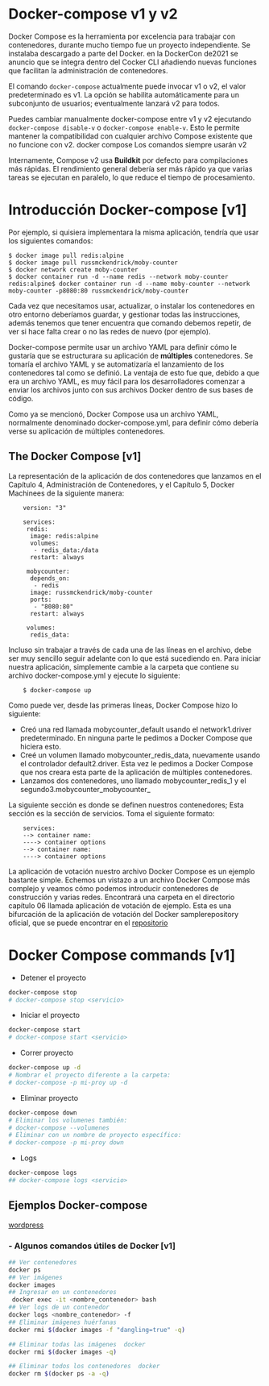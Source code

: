 



# Docker-compose v1 y v2
Docker Compose es la herramienta por excelencia para trabajar con contenedores, durante mucho tiempo fue un proyecto independiente. Se instalaba descargado a parte del Docker. en la DockerCon de2021 se anuncio que se integra dentro  del Cocker CLI añadiendo nuevas funciones que facilitan la administración de contenedores.

El comando `docker-compose`  actualmente puede invocar v1 o v2, el valor predeterminado es v1. La opción se habilita automáticamente para un subconjunto de usuarios; eventualmente lanzará v2 para todos.

Puedes cambiar manualmente docker-compose entre v1 y v2 ejecutando `docker-compose disable-v` o `docker-compose enable-v`. Esto le permite mantener la compatibilidad con cualquier archivo Compose existente que no funcione con v2. docker compose Los comandos siempre usarán v2

Internamente, Compose v2 usa **Buildkit** por defecto para compilaciones más rápidas. El rendimiento general debería ser más rápido ya que varias tareas se ejecutan en paralelo, lo que reduce el tiempo de procesamiento.




# Introducción Docker-compose [v1]

Por ejemplo, si quisiera  implementara la misma aplicación, tendría que usar los siguientes comandos:

```
$ docker image pull redis:alpine
$ docker image pull russmckendrick/moby-counter
$ docker network create moby-counter
$ docker container run -d --name redis --network moby-counter redis:alpine$ docker container run -d --name moby-counter --network moby-counter -p8080:80 russmckendrick/moby-counter
```

Cada vez que necesitamos usar, actualizar, o instalar los contenedores en otro entorno deberíamos guardar, y gestionar todas las instrucciones, además tenemos que tener encuentra que comando debemos repetir, de ver si hace falta crear o no las redes de nuevo (por ejemplo).

Docker-compose  permite usar un archivo YAML para definir cómo le gustaría que se estructurara su aplicación de **múltiples** contenedores. Se tomaría el archivo YAML y se automatizaría el lanzamiento de los contenedores tal como se definió. La ventaja de esto fue que, debido a que era un archivo YAML, es muy fácil para los desarrolladores comenzar a enviar los archivos junto con sus archivos Docker dentro de sus bases de código.

Como ya se mencionó, Docker Compose usa un archivo YAML, normalmente denominado docker-compose.yml, para definir cómo debería verse su aplicación de múltiples contenedores.

## The Docker Compose  [v1]

La representación de la aplicación de dos contenedores que lanzamos en el Capítulo 4, Administración de Contenedores, y el Capítulo 5, Docker Machinees de la siguiente manera:

```
    version: "3"

    services: 
     redis:
      image: redis:alpine 
      volumes:
       - redis_data:/data
      restart: always

     mobycounter:
      depends_on:
       - redis
      image: russmckendrick/moby-counter
      ports:
       - "8080:80"
      restart: always
    
     volumes:
      redis_data:
```

Incluso sin trabajar a través de cada una de las líneas en el archivo, debe ser muy sencillo seguir adelante con lo que está sucediendo en. Para iniciar nuestra aplicación, simplemente cambie a la carpeta que contiene su archivo docker-compose.yml y ejecute lo siguiente: 

```
    $ docker-compose up
```

Como puede ver, desde las primeras líneas, Docker Compose hizo lo siguiente: 
- Creó una red llamada mobycounter_default usando el network1.driver predeterminado. En ninguna parte le pedimos a Docker Compose que hiciera esto.
- Creé un volumen llamado mobycounter_redis_data, nuevamente usando el controlador default2.driver. Esta vez le pedimos a Docker Compose que nos creara esta parte de la aplicación de múltiples contenedores.
- Lanzamos dos contenedores, uno llamado mobycounter_redis_1 y el segundo3.mobycounter_mobycounter_

La siguiente sección es donde se definen nuestros contenedores; Esta sección es la sección de servicios. Toma el siguiente formato:
```
    services:
    --> container name:
    ----> container options
    --> container name:
    ----> container options
```

La aplicación de votación nuestro archivo Docker Compose es un ejemplo bastante simple. Echemos un vistazo a un archivo Docker Compose más complejo y veamos cómo podemos introducir contenedores de construcción y varias redes. Encontrará una carpeta en el directorio capítulo 06 llamada aplicación de votación de ejemplo. Esta es una bifurcación de la aplicación de votación del Docker samplerepository oficial, que se puede encontrar en el [repositorio](https://github.com/dockersamples/)





# Docker Compose commands  [v1]

- Detener el proyecto
```bash
docker-compose stop
# docker-compose stop <servicio>
```
- Iniciar el proyecto
``` bash
docker-compose start
# docker-compose start <servicio>
```

- Correr proyecto
``` bash
docker-compose up -d
# Nombrar el proyecto diferente a la carpeta:
# docker-compose -p mi-proy up -d
```
- Eliminar proyecto
``` bash
docker-compose down
# Eliminar los volumenes también:
# docker-compose --volumenes
# Eliminar con un nombre de proyecto específico:
# docker-compose -p mi-proy down
```
- Logs
``` bash
docker-compose logs
## docker-compose logs <servicio>
```
## Ejemplos Docker-compose

[wordpress](https://docs.docker.com/compose/wordpress/)



### - Algunos comandos útiles de Docker  [v1]
``` bash
## Ver contenedores
docker ps
## Ver imágenes
docker images
## Ingresar en un contenedores
 docker exec -it <nombre_contenedor> bash
## Ver logs de un contenedor
docker logs <nombre_contenedor> -f
## Eliminar imágenes huérfanas
docker rmi $(docker images -f "dangling=true" -q)

## Eliminar todas las imágenes  docker
docker rmi $(docker images -q)

## Eliminar todos los contenedores  docker
docker rm $(docker ps -a -q)
```
